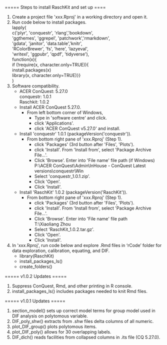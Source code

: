 ===== Steps to install RaschKit and set up ====

1.  Create a project file 'xxx.Rproj' in a working directory and open it.
2.  Run code below to install packages.\
    lapply(\
        c('plyr', 'conquestr', 'rlang','bookdown',\
          'ggthemes', 'ggrepel', 'patchwork','rmarkdown',\
          'gdata', 'janitor', 'data.table','knitr',\
          'RColorBrewer', 'fs', 'here', 'lazyeval',\
          'writexl', 'ggpubr', 'qpdf', 'tidyverse'), \
        function(x){\
          if (!require(x, character.only=TRUE)){\
             install.packages(x)\
             library(x, character.only=TRUE)}}\
    )
3.	Software compatibility.
    - ACER ConQuest: 5.27.0\
      conquestr: 1.0.1\
      Raschkit: 1.0.2
    - Install ACER ConQuest 5.27.0.
        - From left bottom corner of Windows, 
            - Type in 'software centre' and click.
            - click 'Applications'.
            - click 'ACER ConQuest v5.27.0' and install.
    - Install 'conquestr' 1.0.1 (packageVersion('conquestr')).
        - From bottom right pane of 'xxx.Rproj' (Step 1).    
            - click 'Packages' (3rd button after 'Files', 'Plots').
            - click 'Install'. From 'Install from', select 'Package Archive File...'.
            - Click 'Browse'. Enter into 'File name' file path (if Windows)\
                P:\ACER ConQuest\Admin\InHouse - ConQuest Latest versions\conquestr\Win
            - Select 'conquestr_1.0.1.zip'. 
            - Click 'Open'. 
            - Click 'Install'.
    - Install 'RaschKit' 1.0.2 (packageVersion('RaschKit')).
        - From bottom right pane of 'xxx.Rproj' (Step 1).    
            - click 'Packages' (3rd button after 'Files', 'Plots').
            - click 'Install'. From 'Install from', select 'Package Archive File...'.
            - Click 'Browse'. Enter into 'File name' file path\
                T:\Xiaoliang Zhou
            - Select 'RaschKit_1.0.2.tar.gz'. 
            - Click 'Open'. 
            - Click 'Install'.
4.  In 'xxx.Rproj', run code below and explore .Rmd files in ‘rCode’ folder for 
    data exploration, calibration, equating, and DIF. 
    - library(RaschKit)
    - install_packages_ls()
    - create_folders()

===== v1.0.2 Updates =====
1. Suppress ConQuest, Rmd, and other printing in R console.
2. install_packages_ls() includes packages needed to knit Rmd files.

===== v1.0.1 Updates =====

1. section_model() sets up correct model terms for group model used in DIF analysis on polytomous variable.
2. DIF_poly_shw() extracts from .shw files delta columns of all numeric.
3. plot_DIF_group() plots polytomous items.
4. plot_DIF_poly() allows for 30 overlapping labels.
5. DIF_dich() reads facilities from collapsed columns in .its file (CQ 5.27.0).